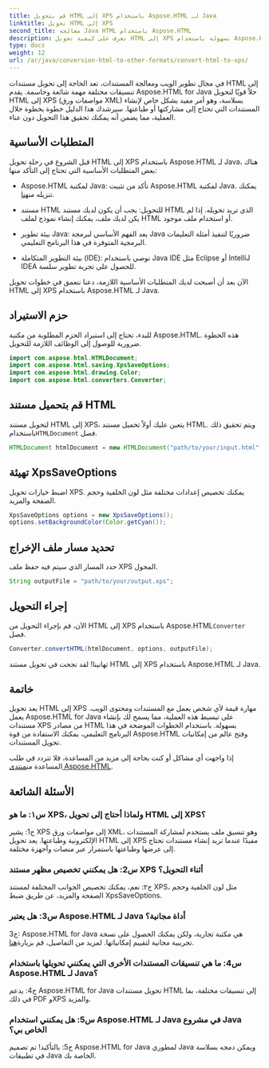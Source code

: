 ```yaml
---
title: قم بتحويل HTML إلى XPS باستخدام Aspose.HTML لـ Java
linktitle: تحويل HTML إلى XPS
second_title: معالجة Java HTML باستخدام Aspose.HTML
description: تعرف على كيفية تحويل HTML إلى XPS بسهولة باستخدام Aspose.HTML لـ Java. قم بإنشاء مستندات عبر الأنظمة الأساسية بسهولة.
type: docs
weight: 12
url: /ar/java/conversion-html-to-other-formats/convert-html-to-xps/
---
```

في مجال تطوير الويب ومعالجة المستندات، تعد الحاجة إلى تحويل مستندات HTML إلى تنسيقات مختلفة مهمة شائعة وحاسمة. يقدم Aspose.HTML for Java حلاً قويًا لتحويل HTML إلى XPS (مواصفات ورق XML) بسلاسة، وهو أمر مفيد بشكل خاص لإنشاء المستندات التي تحتاج إلى مشاركتها أو طباعتها. سيرشدك هذا الدليل خطوة بخطوة خلال العملية، مما يضمن أنه يمكنك تحقيق هذا التحويل دون عناء.

## المتطلبات الأساسية

قبل الشروع في رحلة تحويل HTML إلى XPS باستخدام Aspose.HTML لـ Java، هناك بعض المتطلبات الأساسية التي تحتاج إلى التأكد منها:

-  Aspose.HTML لمكتبة Java: تأكد من تثبيت Aspose.HTML لمكتبة Java. يمكنك تنزيله من[هنا](https://releases.aspose.com/html/java/).

- مستند HTML للتحويل: يجب أن يكون لديك مستند HTML الذي تريد تحويله. إذا لم يكن لديك ملف، يمكنك إنشاء نموذج لملف HTML أو استخدام ملف موجود.

- بيئة تطوير Java: يعد الفهم الأساسي لبرمجة Java ضروريًا لتنفيذ أمثلة التعليمات البرمجية المتوفرة في هذا البرنامج التعليمي.

- بيئة التطوير المتكاملة (IDE): نوصي باستخدام Java IDE مثل Eclipse أو IntelliJ IDEA للحصول على تجربة تطوير سلسة.

الآن بعد أن أصبحت لديك المتطلبات الأساسية اللازمة، دعنا نتعمق في خطوات تحويل HTML إلى XPS باستخدام Aspose.HTML لـ Java.

## حزم الاستيراد

للبدء، تحتاج إلى استيراد الحزم المطلوبة من مكتبة Aspose.HTML. هذه الخطوة ضرورية للوصول إلى الوظائف اللازمة للتحويل.

```java
import com.aspose.html.HTMLDocument;
import com.aspose.html.saving.XpsSaveOptions;
import com.aspose.html.drawing.Color;
import com.aspose.html.converters.Converter;
```

## قم بتحميل مستند HTML

 لتحويل مستند HTML إلى XPS، يتعين عليك أولاً تحميل مستند HTML. ويتم تحقيق ذلك باستخدام`HTMLDocument` فصل.

```java
HTMLDocument htmlDocument = new HTMLDocument("path/to/your/input.html");
```

## تهيئة XpsSaveOptions

اضبط خيارات تحويل XPS. يمكنك تخصيص إعدادات مختلفة مثل لون الخلفية وحجم الصفحة والمزيد.

```java
XpsSaveOptions options = new XpsSaveOptions();
options.setBackgroundColor(Color.getCyan());
```

## تحديد مسار ملف الإخراج

حدد المسار الذي سيتم فيه حفظ ملف XPS المحول.

```java
String outputFile = "path/to/your/output.xps";
```

## إجراء التحويل

 الآن، قم بإجراء التحويل من HTML إلى XPS باستخدام Aspose.HTML`Converter` فصل.

```java
Converter.convertHTML(htmlDocument, options, outputFile);
```

تهانينا! لقد نجحت في تحويل مستند HTML إلى XPS باستخدام Aspose.HTML لـ Java.

## خاتمة

يعد تحويل HTML إلى XPS مهارة قيمة لأي شخص يعمل مع المستندات ومحتوى الويب. يعمل Aspose.HTML for Java على تبسيط هذه العملية، مما يسمح لك بإنشاء مستندات XPS من مصادر HTML بسهولة. باستخدام الخطوات الموضحة في هذا البرنامج التعليمي، يمكنك الاستفادة من قوة Aspose.HTML وفتح عالم من إمكانيات تحويل المستندات.

 إذا واجهت أي مشاكل أو كنت بحاجة إلى مزيد من المساعدة، فلا تتردد في طلب المساعدة من[منتدى Aspose.HTML](https://forum.aspose.com/).

## الأسئلة الشائعة

### س١: ما هو XPS، ولماذا أحتاج إلى تحويل HTML إلى XPS؟

ج1: يشير XPS إلى مواصفات ورق XML، وهو تنسيق ملف يستخدم لمشاركة المستندات الإلكترونية وطباعتها. يعد تحويل HTML إلى XPS مفيدًا عندما تريد إنشاء مستندات تحتاج إلى عرضها وطباعتها باستمرار عبر منصات وأجهزة مختلفة.

### س2: هل يمكنني تخصيص مظهر مستند XPS أثناء التحويل؟

ج٢: نعم، يمكنك تخصيص الجوانب المختلفة لمستند XPS، مثل لون الخلفية وحجم الصفحة والمزيد، عن طريق ضبط XpsSaveOptions.

### س3: هل يعتبر Aspose.HTML لـ Java أداة مجانية؟

 ج3: Aspose.HTML for Java هي مكتبة تجارية، ولكن يمكنك الحصول على نسخة تجريبية مجانية لتقييم إمكانياتها. لمزيد من التفاصيل، قم بزيارة[هنا](https://releases.aspose.com/html/java).

### س4: ما هي تنسيقات المستندات الأخرى التي يمكنني تحويلها باستخدام Aspose.HTML لـ Java؟

ج4: يدعم Aspose.HTML for Java تحويل مستندات HTML إلى تنسيقات مختلفة، بما في ذلك PDF وXPS والمزيد.

### س5: هل يمكنني استخدام Aspose.HTML لـ Java في مشروع Java الخاص بي؟

ج5: بالتأكيد! تم تصميم Aspose.HTML for Java لمطوري Java ويمكن دمجه بسلاسة في تطبيقات Java الخاصة بك.